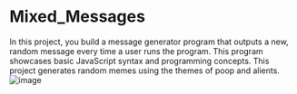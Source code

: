 # Mixed_Messages
In this project, you build a message generator program that outputs a new, random message every time a user runs the program. This program showcases basic JavaScript syntax and programming concepts.
This project generates random memes using the themes of poop and alients. 
![image](https://github.com/apskis/Mixed_Messages/assets/30397168/4bbd8d09-78b4-45ef-8308-3a287f6cf40b)

